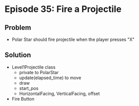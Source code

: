 Episode 35: Fire a Projectile
=============================

Problem
--------

- Polar Star should fire projectile when the player presses "X"

Solution
--------

- Level1Projectile class
    - private to PolarStar
    - update(elapsed\_time) to move
    - draw
    - start\_pos
    - HorizontalFacing, VerticalFacing, offset
- Fire Button
